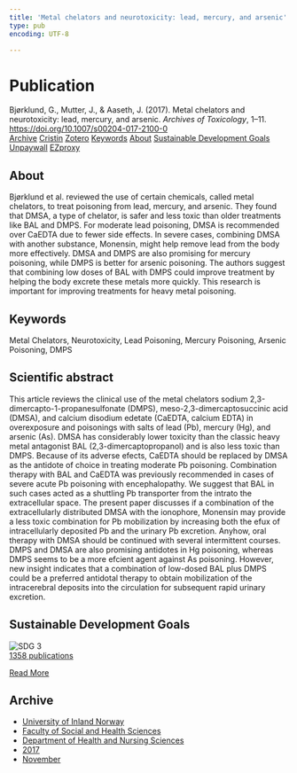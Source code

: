 ```yaml
---
title: 'Metal chelators and neurotoxicity: lead, mercury, and arsenic'
type: pub
encoding: UTF-8

---
```

<h1>Publication</h1>
<article id="csl-bib-container-9CI68TFZ" class="csl-bib-container">
  <div class="csl-bib-body"> <div class="csl-entry">Bjørklund, G., Mutter, J., &#38; Aaseth, J. (2017). Metal chelators and neurotoxicity: lead, mercury, and arsenic. <i>Archives of Toxicology</i>, 1–11. <a href="https://doi.org/10.1007/s00204-017-2100-0">https://doi.org/10.1007/s00204-017-2100-0</a></div> </div>
  <div class="csl-bib-buttons">
    <a href="#taxonomy-article-9CI68TFZ" alt="archive" class="csl-bib-button">Archive</a>
    <a href="https://app.cristin.no/results/show.jsf?id=1516562" alt="Cristin" class="csl-bib-button">Cristin</a>
    <a href="http://zotero.org/groups/5881554/items/9CI68TFZ" alt="Zotero" class="csl-bib-button">Zotero</a>
    <a href="#keywords-article-9CI68TFZ" alt="keywords" class="csl-bib-button">Keywords</a>
    <a href="#about-article-9CI68TFZ" alt="about_pub" class="csl-bib-button">About</a>
    <a href="#sdg-article-9CI68TFZ" alt="sdg" class="csl-bib-button">Sustainable Development Goals</a>
    <a href="https://doi.org/10.1007/s00204-017-2100-0" alt="Unpaywall" class="csl-bib-button">Unpaywall</a>
    <a href="https://doi.org/10.1007/s00204-017-2100-0" alt="EZproxy" class="csl-bib-button">EZproxy</a>
  </div>
  <div id="csl-bib-meta-container-9CI68TFZ"></div>
</article>
<div id="csl-bib-meta-9CI68TFZ" class="csl-bib-meta">
  <article id="about-article-9CI68TFZ" class="about_pub-article">
    <h1>About</h1>
    Bjørklund et al. reviewed the use of certain chemicals, called metal chelators, to treat poisoning from lead, mercury, and arsenic. They found that DMSA, a type of chelator, is safer and less toxic than older treatments like BAL and DMPS. For moderate lead poisoning, DMSA is recommended over CaEDTA due to fewer side effects. In severe cases, combining DMSA with another substance, Monensin, might help remove lead from the body more effectively. DMSA and DMPS are also promising for mercury poisoning, while DMPS is better for arsenic poisoning. The authors suggest that combining low doses of BAL with DMPS could improve treatment by helping the body excrete these metals more quickly. This research is important for improving treatments for heavy metal poisoning.
  </article>
  <article id="keywords-article-9CI68TFZ" class="keywords-article">
    <h1>Keywords</h1>
    Metal Chelators, Neurotoxicity, Lead Poisoning, Mercury Poisoning, Arsenic Poisoning, DMPS
  </article>
  <article id="abstract-article-9CI68TFZ" class="abstract-article">
    <h1>Scientific abstract</h1>
    This article reviews the clinical use of the 
metal chelators sodium 2,3-dimercapto-1-propanesulfonate 
(DMPS), meso-2,3-dimercaptosuccinic acid (DMSA), 
and calcium disodium edetate (CaEDTA, calcium EDTA) 
in overexposure and poisonings with salts of lead (Pb), 
mercury (Hg), and arsenic (As). DMSA has considerably 
lower toxicity than the classic heavy metal antagonist BAL 
(2,3-dimercaptopropanol) and is also less toxic than DMPS. 
Because of its adverse efects, CaEDTA should be replaced 
by DMSA as the antidote of choice in treating moderate Pb 
poisoning. Combination therapy with BAL and CaEDTA 
was previously recommended in cases of severe acute Pb 
poisoning with encephalopathy. We suggest that BAL in 
such cases acted as a shuttling Pb transporter from the intrato 
the extracellular space. The present paper discusses if a 
combination of the extracellularly distributed DMSA with 
the ionophore, Monensin may provide a less toxic combination 
for Pb mobilization by increasing both the efux of 
intracellularly deposited Pb and the urinary Pb excretion. 
Anyhow, oral therapy with DMSA should be continued with 
several intermittent courses. DMPS and DMSA are also 
promising antidotes in Hg poisoning, whereas DMPS seems 
to be a more efcient agent against As poisoning. However, 
new insight indicates that a combination of low-dosed BAL  
plus DMPS could be a preferred antidotal therapy to obtain 
mobilization of the intracerebral deposits into the circulation for subsequent rapid urinary excretion.
  </article>
  <article id="sdg-article-9CI68TFZ" class="sdg-article">
    <h1>Sustainable Development Goals</h1>
    <div class="sdg-container"><div id="sdg3" class="sdg">
        <img src="{{< params subfolder >}}images/sdg/sdg03_en.png" class="image" alt="SDG 3">
        <div class="sdg-overlay">
          <a href="{{< params subfolder >}}en/archive/?sdg=3#archive" class="sdg-publication-count"><span>1358</span> publications</a>
          <p><a href="https://sdgs.un.org/goals/goal3" class="sdg-read-more">Read More</a></p>
        </div>
      </div></div>
  </article>
  <article id="taxonomy-article-9CI68TFZ" class="taxonomy-article">
    <h1>Archive</h1>
    <ul>
      <li><a href="{{< params subfolder >}}en/archive/?key=3DCRN523">University of Inland Norway</a></li>
      <li><a href="{{< params subfolder >}}en/archive/?key=IDKFS3MX">Faculty of Social and Health Sciences</a></li>
      <li><a href="{{< params subfolder >}}en/archive/?key=GTV4ECMZ">Department of Health and Nursing Sciences</a></li>
      <li><a href="{{< params subfolder >}}en/archive/?key=QV2QKSDS">2017</a></li>
      <li><a href="{{< params subfolder >}}en/archive/?key=76Z26YNP">November</a></li>
    </ul>
  </article>
</div>
